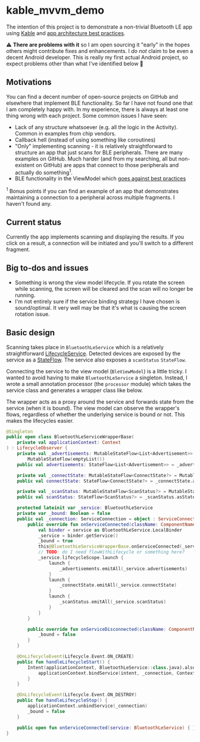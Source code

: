 # kable_mvvm_demo

The intention of this project is to demonstrate a non-trivial Bluetooth LE app using [Kable](https://github.com/JuulLabs/kable) and [app architecture best practices](https://developer.android.com/jetpack/guide).

:warning: **There are problems with it** so I am open sourcing it "early" in the hopes others might contribute fixes and enhancements. I *do not* claim to be even a decent Android developer. This is really my first actual Android project, so expect problems other than what I've identified below :slightly_smiling_face:

## Motivations

You can find a decent number of open-source projects on GitHub and elsewhere that implement BLE functionality. So far I have not found one that I am completely happy with. In my experience, there is always at least one thing wrong with each project. Some common issues I have seen:

- Lack of any structure whatsoever (e.g. all the logic in the Activity). Common in examples from chip vendors.  
- Callback hell (instead of using something like coroutines)
- "Only" implementing scanning - it is relatively straightforward to structure an app that just scans for BLE peripherals. There are many examples on GitHub. Much harder (and from my searching, all but non-existent on GitHub) are apps that connect to those peripherals and actually do something<sup>1</sup>. 
- BLE functionality in the ViewModel which [goes against best practices](https://medium.com/androiddevelopers/viewmodels-and-livedata-patterns-antipatterns-21efaef74a54) 

<sup>1</sup> Bonus points if you can find an example of an app that demonstrates maintaining a connection to a peripheral across multiple fragments. I haven't found any.

## Current status

Currently the app implements scanning and displaying the results. If you click on a result, a connection will be initiated and you'll switch to a different fragment.

## Big to-dos and issues

- Something is wrong the view model lifecycle. If you rotate the screen while scanning, the screen will be cleared and the scan will no longer be running.
- I'm not entirely sure if the service binding strategy I have chosen is sound/optimal. It very well may be that it's what is causing the screen rotation issue.

## Basic design

Scanning takes place in `BluetoothLeService` which is a relatively straightforward [LifecycleService](https://developer.android.com/reference/androidx/lifecycle/LifecycleService). Detected devices are exposed by the service as a [StateFlow](https://developer.android.com/kotlin/flow/stateflow-and-sharedflow). The service also exposes a `scanStatus` `StateFlow`.

Connecting the service to the view model (`BleViewModel`) is a little tricky. I wanted to avoid having to make `BluetoothLeService` a singleton. Instead, I wrote a small annotation processor (the `processor` module) which takes the service class and generates a wrapper class like below. 

The wrapper acts as a proxy around the service and forwards state from the service (when it is bound). The view model can observe the wrapper's flows, regardless of whether the underlying service is bound or not. This makes the lifecycles easier.

```kotlin
@Singleton
public open class BluetoothLeServiceWrapperBase(
    private val applicationContext: Context
) : LifecycleObserver {
    private val _advertisements: MutableStateFlow<List<Advertisement>> =
        MutableStateFlow(emptyList())
    public val advertisements: StateFlow<List<Advertisement>> = _advertisements.asStateFlow()

    private val _connectState: MutableStateFlow<ConnectState?> = MutableStateFlow(null)
    public val connectState: StateFlow<ConnectState?> = _connectState.asStateFlow()

    private val _scanStatus: MutableStateFlow<ScanStatus?> = MutableStateFlow(null)
    public val scanStatus: StateFlow<ScanStatus?> = _scanStatus.asStateFlow()

    protected lateinit var _service: BluetoothLeService
    private var _bound: Boolean = false
    public val _connection: ServiceConnection = object : ServiceConnection {
        public override fun onServiceConnected(className: ComponentName, service: IBinder) {
            val binder = service as BluetoothLeService.LocalBinder
            _service = binder.getService()
            _bound = true
            this@BluetoothLeServiceWrapperBase.onServiceConnected(_service)
            // TODO: do I need flowWithLifecycle or something here?
            _service.lifecycleScope.launch {
                launch {
                    _advertisements.emitAll(_service.advertisements)
                }
                launch {
                    _connectState.emitAll(_service.connectState)
                }
                launch {
                    _scanStatus.emitAll(_service.scanStatus)
                }
            }
        }

        public override fun onServiceDisconnected(className: ComponentName) {
            _bound = false
        }
    }

    @OnLifecycleEvent(Lifecycle.Event.ON_CREATE)
    public fun handleLifecycleStart() {
        Intent(applicationContext, BluetoothLeService::class.java).also { intent ->
            applicationContext.bindService(intent, _connection, Context.BIND_AUTO_CREATE)
        }
    }

    @OnLifecycleEvent(Lifecycle.Event.ON_DESTROY)
    public fun handleLifecycleStop() {
        applicationContext.unbindService(_connection)
        _bound = false
    }

    public open fun onServiceConnected(service: BluetoothLeService) { }
}
```


